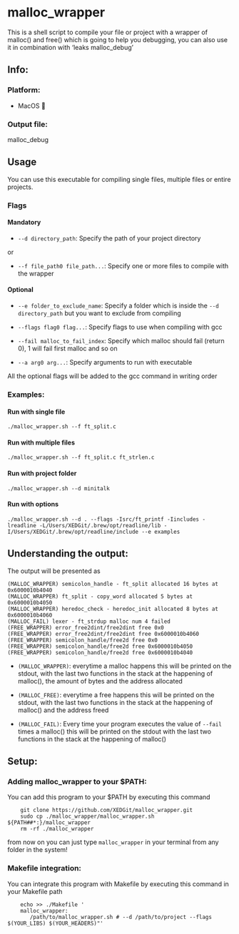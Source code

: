 # malloc_wrapper

This is a shell script to compile your file or project with a wrapper of malloc() and free() which is going to help you debugging, you can also use it in combination with ‘leaks malloc_debug’

## Info:

### Platform:

 - MacOS 🍏

### Output file:

malloc_debug


## Usage

You can use this executable for compiling single files, multiple files or entire projects.

### Flags

 #### Mandatory
 
 - `--d directory_path`: Specify the path of your project directory
 
 or
 
 - `--f file_path0 file_path...`: Specify one or more files to compile with the wrapper
   
 #### Optional
 
 - `--e folder_to_exclude_name`: Specify a folder which is inside the `--d directory_path` but you want to exclude from compiling

 - `--flags flag0 flag...`: Specify flags to use when compiling with gcc

 - `--fail malloc_to_fail_index`: Specify which malloc should fail (return 0), 1 will fail first malloc and so on 

 - `--a arg0 arg...`: Specify arguments to run with executable

   
 All the optional flags will be added to the gcc command in writing order

### Examples:

#### Run with single file

    ./malloc_wrapper.sh --f ft_split.c
   
#### Run with multiple files

    ./malloc_wrapper.sh --f ft_split.c ft_strlen.c

#### Run with project folder

    ./malloc_wrapper.sh --d minitalk

#### Run with options

    ./malloc_wrapper.sh --d . --flags -Isrc/ft_printf -Iincludes -lreadline -L/Users/XEDGit/.brew/opt/readline/lib -I/Users/XEDGit/.brew/opt/readline/include --e examples 

## Understanding the output:

The output will be presented as

    (MALLOC_WRAPPER) semicolon_handle - ft_split allocated 16 bytes at 0x6000010b4040
    (MALLOC_WRAPPER) ft_split - copy_word allocated 5 bytes at 0x6000010b4050
    (MALLOC_WRAPPER) heredoc_check - heredoc_init allocated 8 bytes at 0x6000010b4060
    (MALLOC_FAIL) lexer - ft_strdup malloc num 4 failed
    (FREE_WRAPPER) error_free2dint/free2dint free 0x0
    (FREE_WRAPPER) error_free2dint/free2dint free 0x6000010b4060
    (FREE_WRAPPER) semicolon_handle/free2d free 0x0
    (FREE_WRAPPER) semicolon_handle/free2d free 0x6000010b4050
    (FREE_WRAPPER) semicolon_handle/free2d free 0x6000010b4040

 - `(MALLOC_WRAPPER)`:
everytime a malloc happens this will be printed on the stdout, with the last two functions in the stack at the happening of malloc(), the amount of bytes and the address allocated
   
 - `(MALLOC_FREE)`:
everytime a free happens this will be printed on the stdout, with the last two functions in the stack at the happening of malloc() and the address freed

 - `(MALLOC_FAIL)`:
Every time your program executes the value of `--fail` times a malloc() this will be printed on the stdout with the  last two functions in the stack at the happening of malloc()

## Setup:

### Adding malloc_wrapper to your $PATH:
You can add this program to your $PATH by executing this command

```console
    git clone https://github.com/XEDGit/malloc_wrapper.git
    sudo cp ./malloc_wrapper/malloc_wrapper.sh ${PATH##*:}/malloc_wrapper
    rm -rf ./malloc_wrapper
```
from now on you can just type `malloc_wrapper` in your terminal from any folder in the system!

### Makefile integration:
You can integrate this program with Makefile by executing this command in your Makefile path

```shell
    echo >> ./Makefile '
    malloc_wrapper:
       /path/to/malloc_wrapper.sh # --d /path/to/project --flags $(YOUR_LIBS) $(YOUR_HEADERS)"'
```
